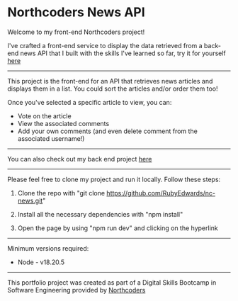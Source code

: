 # Northcoders News API

Welcome to my front-end Northcoders project!

I've crafted a front-end service to display the data retrieved from a back-end news API that I built with the skills I've learned so far, try it for yourself [here](https://rubys-nc-news.netlify.app/)

---

This project is the front-end for an API that retrieves news articles and displays them in a list. You could sort the articles and/or order them too!

Once you've selected a specific article to view, you can:

- Vote on the article
- View the associated comments
- Add your own comments (and even delete comment from the associated username!)

---

You can also check out my back end project [here](https://ruby-edwards-northcoders-news.onrender.com/api)

---

Please feel free to clone my project and run it locally.
Follow these steps:

1. Clone the repo with "git clone https://github.com/RubyEdwards/nc-news.git"

2. Install all the necessary dependencies with "npm install"
3. Open the page by using "npm run dev" and clicking on the hyperlink

---

Minimum versions required:

- Node - v18.20.5

---

This portfolio project was created as part of a Digital Skills Bootcamp in Software Engineering provided by [Northcoders](https://northcoders.com/)
